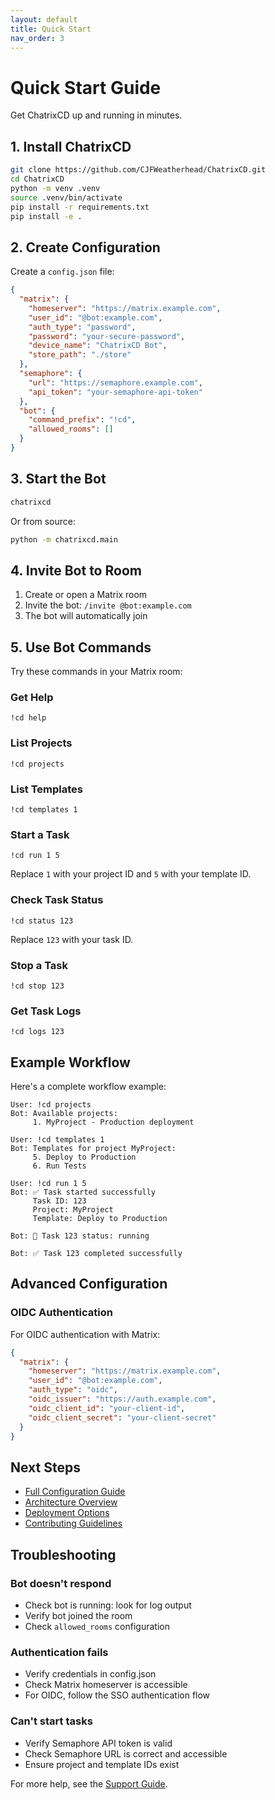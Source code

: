 ```yaml
---
layout: default
title: Quick Start
nav_order: 3
---
```


# Quick Start Guide

Get ChatrixCD up and running in minutes.

## 1. Install ChatrixCD

```bash
git clone https://github.com/CJFWeatherhead/ChatrixCD.git
cd ChatrixCD
python -m venv .venv
source .venv/bin/activate
pip install -r requirements.txt
pip install -e .
```

## 2. Create Configuration

Create a `config.json` file:

```json
{
  "matrix": {
    "homeserver": "https://matrix.example.com",
    "user_id": "@bot:example.com",
    "auth_type": "password",
    "password": "your-secure-password",
    "device_name": "ChatrixCD Bot",
    "store_path": "./store"
  },
  "semaphore": {
    "url": "https://semaphore.example.com",
    "api_token": "your-semaphore-api-token"
  },
  "bot": {
    "command_prefix": "!cd",
    "allowed_rooms": []
  }
}
```

## 3. Start the Bot

```bash
chatrixcd
```

Or from source:

```bash
python -m chatrixcd.main
```

## 4. Invite Bot to Room

1. Create or open a Matrix room
2. Invite the bot: `/invite @bot:example.com`
3. The bot will automatically join

## 5. Use Bot Commands

Try these commands in your Matrix room:

### Get Help
```
!cd help
```

### List Projects
```
!cd projects
```

### List Templates
```
!cd templates 1
```

### Start a Task
```
!cd run 1 5
```

Replace `1` with your project ID and `5` with your template ID.

### Check Task Status
```
!cd status 123
```

Replace `123` with your task ID.

### Stop a Task
```
!cd stop 123
```

### Get Task Logs
```
!cd logs 123
```

## Example Workflow

Here's a complete workflow example:

```
User: !cd projects
Bot: Available projects:
     1. MyProject - Production deployment

User: !cd templates 1
Bot: Templates for project MyProject:
     5. Deploy to Production
     6. Run Tests

User: !cd run 1 5
Bot: ✅ Task started successfully
     Task ID: 123
     Project: MyProject
     Template: Deploy to Production

Bot: 🔄 Task 123 status: running

Bot: ✅ Task 123 completed successfully
```

## Advanced Configuration

### OIDC Authentication

For OIDC authentication with Matrix:

```json
{
  "matrix": {
    "homeserver": "https://matrix.example.com",
    "user_id": "@bot:example.com",
    "auth_type": "oidc",
    "oidc_issuer": "https://auth.example.com",
    "oidc_client_id": "your-client-id",
    "oidc_client_secret": "your-client-secret"
  }
}
```

## Next Steps

- [Full Configuration Guide](configuration.html)
- [Architecture Overview](architecture.html)
- [Deployment Options](deployment.html)
- [Contributing Guidelines](contributing.html)

## Troubleshooting

### Bot doesn't respond
- Check bot is running: look for log output
- Verify bot joined the room
- Check `allowed_rooms` configuration

### Authentication fails
- Verify credentials in config.json
- Check Matrix homeserver is accessible
- For OIDC, follow the SSO authentication flow

### Can't start tasks
- Verify Semaphore API token is valid
- Check Semaphore URL is correct and accessible
- Ensure project and template IDs exist

For more help, see the [Support Guide](support.html).
